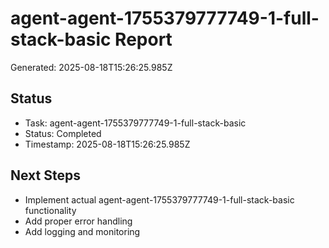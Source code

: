 # agent-agent-1755379777749-1-full-stack-basic Report

Generated: 2025-08-18T15:26:25.985Z

## Status
- Task: agent-agent-1755379777749-1-full-stack-basic
- Status: Completed
- Timestamp: 2025-08-18T15:26:25.985Z

## Next Steps
- Implement actual agent-agent-1755379777749-1-full-stack-basic functionality
- Add proper error handling
- Add logging and monitoring
